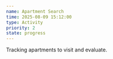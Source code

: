 ```yaml
---
name: Apartment Search
time: 2025-08-09 15:12:00
type: Activity
priority: 2
state: progress
---
```

Tracking apartments to visit and evaluate.
